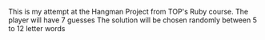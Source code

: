 This is my attempt at the Hangman Project from TOP's Ruby course.
The player will have 7 guesses
The solution will be chosen randomly between 5 to 12 letter words